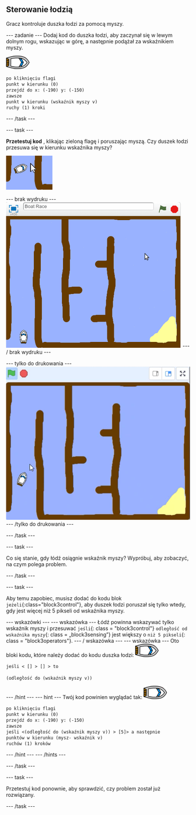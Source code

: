 ## Sterowanie łodzią

Gracz kontroluje duszka łodzi za pomocą myszy.

\--- zadanie \--- Dodaj kod do duszka łodzi, aby zaczynał się w lewym dolnym rogu, wskazując w górę, a następnie podążał za wskaźnikiem myszy.

![duszek łodzi](images/boat_resize.png)

```blocks3
po kliknięciu flagi
punkt w kierunku (0)
przejdź do x: (-190) y: (-150)
zawsze
punkt w kierunku (wskaźnik myszy v)
ruchy (1) kroki
```

\--- /task \---

\--- task \---

**Przetestuj kod** , klikając zieloną flagę i poruszając myszą. Czy duszek łodzi przesuwa się w kierunku wskaźnika myszy?

![zrzut ekranu](images/boat-mouse.png)

\--- brak wydruku \--- ![screenshot](images/boat-pointer-test-anim.gif) \--- / brak wydruku \---

\--- tylko do drukowania \--- ![screenshot](images/boat-pointer-test-anim.png) \--- /tylko do drukowania \---

\--- /task \---

\--- task \---

Co się stanie, gdy łódź osiągnie wskaźnik myszy? Wypróbuj, aby zobaczyć, na czym polega problem.

\--- /task \---

\--- task \---

Aby temu zapobiec, musisz dodać do kodu blok `jeżeli`{:class="block3control"}, aby duszek łodzi poruszał się tylko wtedy, gdy jest więcej niż 5 pikseli od wskaźnika myszy.

\--- wskazówki \--- \--- wskazówka \--- Łódź powinna wskazywać tylko wskaźnik myszy i przesuwać `jeśli`{: class = "block3control"} `odległość od wskaźnika myszy`{: class = „block3sensing”} jest większy o `niż 5 pikseli`{: class = "block3operators"}. \--- / wskazówka \--- \--- wskazówka \--- Oto bloki kodu, które należy dodać do kodu duszka łodzi: ![duszek łodzi](images/boat_resize.png)

```blocks3
jeśli < [] > [] > to

(odległość do (wskaźnik myszy v))
```

\--- /hint \--- \--- hint \--- Twój kod powinien wyglądać tak: ![duszek łodzi](images/boat_resize.png)

```blocks3
po kliknięciu flagi
punkt w kierunku (0)
przejdź do x: (-190) y: (-150)
zawsze
jeśli <(odległość do (wskaźnik myszy v)) > [5]> a następnie
punktów w kierunku (mysz- wskaźnik v)
ruchów (1) kroków
```

\--- /hint \--- \--- /hints \---

\--- /task \---

\--- task \---

Przetestuj kod ponownie, aby sprawdzić, czy problem został już rozwiązany.

\--- /task \---